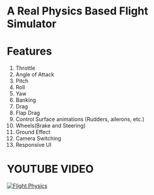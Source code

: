 # A Real Physics Based Flight Simulator

# Features
1. Throttle
2. Angle of Attack
3. Pitch
4. Roll
5. Yaw
6. Banking
7. Drag
8. Flap Drag
9. Control Surface animations (Rudders, ailerons, etc.)
10. Wheels(Brake and Steering)
11. Ground Effect
12. Camera Switching
13. Responsive UI


# YOUTUBE VIDEO

[![Flight Physics](http://img.youtube.com/vi/XFsG60aaNnU/0.jpg)](http://www.youtube.com/watch?v=XFsG60aaNnU "Flight Physics")
